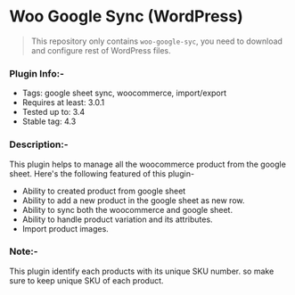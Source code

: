 # Woo Google Sync (WordPress)

> This repository only contains `woo-google-syc`, you need to download and configure rest of WordPress files.

### Plugin Info:-

* Tags: google sheet sync, woocommerce, import/export
* Requires at least: 3.0.1
* Tested up to: 3.4
* Stable tag: 4.3

### Description:-

This plugin helps to manage all the woocommerce product from the
google sheet. Here's the following featured of this plugin-
* Ability to created product from google sheet
* Ability to add a new product in the google sheet as new row.
* Ability to sync both the woocommerce and google sheet.
* Ability to handle product variation and its attributes.
* Import product images.

### Note:-
This plugin identify each products with its unique SKU number. so make sure to keep unique SKU of each product.

